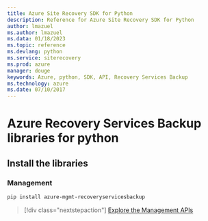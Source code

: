 ```yaml
---
title: Azure Site Recovery SDK for Python
description: Reference for Azure Site Recovery SDK for Python
author: lmazuel
ms.author: lmazuel
ms.data: 01/18/2023
ms.topic: reference
ms.devlang: python
ms.service: siterecovery
ms.prod: azure
manager: douge
keywords: Azure, python, SDK, API, Recovery Services Backup
ms.technology: azure
ms.date: 07/10/2017
---
```

# Azure Recovery Services Backup libraries for python

## Install the libraries


### Management

```bash
pip install azure-mgmt-recoveryservicesbackup
```
> [!div class="nextstepaction"]
> [Explore the Management APIs](/python/api/overview/azure/recoveryservicesbackup/management)